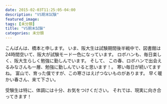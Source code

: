 ```yaml
---
date: 2015-02-03T11:25:05-04:00
description: "VS期末試験"
featured_image: 
tags: [未分類]
title: "VS期末試験"
categories: 未分類
---
```


こんばんは、橋本と申します。
いま、阪大生は試験期間後半戦中で、図書館は24時間空いて、阪大が試験モード一色になっています。
ロボハンも、毎日楽しく、阪大生らしく勉強に勤しんでいます。
そして、
この春、ロボハンで出会えるみなさんも一層、勉強に勤しんでいると思います！。
寒い毎日が続いてますね。
富山で、育った僕ですが、この寒さはえげつないものがあります。
早く暖かい春さん、来て下さい。
 
 
受験生は特に、体調には十分、お気をつけください。
それでは、現実に向き合ってきます！
